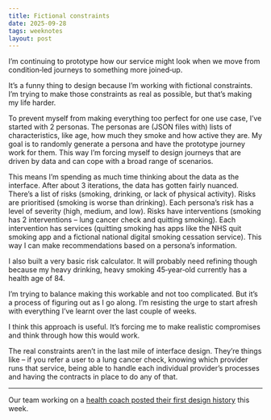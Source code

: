 ```yaml
---
title: Fictional constraints
date: 2025-09-28
tags: weeknotes
layout: post
---
```


I’m continuing to prototype how our service might look when we move from condition‑led journeys to something more joined‑up.

It’s a funny thing to design because I’m working with fictional constraints. I’m trying to make those constraints as real as possible, but that’s making my life harder.

To prevent myself from making everything too perfect for one use case, I’ve started with 2 personas. The personas are (JSON files with) lists of characteristics, like age, how much they smoke and how active they are. My goal is to randomly generate a persona and have the prototype journey work for them. This way I’m forcing myself to design journeys that are driven by data and can cope with a broad range of scenarios.

This means I’m spending as much time thinking about the data as the interface. After about 3 iterations, the data has gotten fairly nuanced. There’s a list of risks (smoking, drinking, or lack of physical activity). Risks are prioritised (smoking is worse than drinking). Each persona’s risk has a level of severity (high, medium, and low). Risks have interventions (smoking has 2 interventions – lung cancer check and quitting smoking). Each intervention has services (quitting smoking has apps like the NHS quit smoking app and a fictional national digital smoking cessation service). This way I can make recommendations based on a persona’s information.

I also built a very basic risk calculator. It will probably need refining though because my heavy drinking, heavy smoking 45‑year‑old currently has a health age of 84.

I’m trying to balance making this workable and not too complicated. But it’s a process of figuring out as I go along. I’m resisting the urge to start afresh with everything I’ve learnt over the last couple of weeks.

I think this approach is useful. It’s forcing me to make realistic compromises and think through how this would work.

The real constraints aren’t in the last mile of interface design. They’re things like – if you refer a user to a lung cancer check, knowing which provider runs that service, being able to handle each individual provider’s processes and having the contracts in place to do any of that.

---

Our team working on a [health coach posted their first design history](https://design-history.prevention-services.nhs.uk/ai-health-coach/2025/09/) this week.

